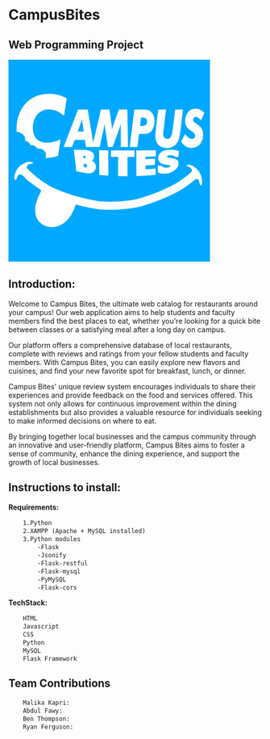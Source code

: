 # CampusBites
## Web Programming Project

<img src="frontend/images/campusbites.png" alt="Alt text" width="400"/>

## Introduction:


Welcome to Campus Bites, the ultimate web catalog for restaurants around your campus! 
Our web application aims to help students and faculty members find the best places to eat, 
whether you're looking for a quick bite between classes or a satisfying meal after a long day on campus. 

Our platform offers a comprehensive database of local restaurants, complete with reviews and 
ratings from your fellow students and faculty members. With Campus Bites, you can easily 
explore new flavors and cuisines, and find your new favorite spot for breakfast, lunch, or dinner.

Campus Bites' unique review system encourages individuals to share their experiences and provide 
feedback on the food and services offered. This system not only allows for continuous improvement 
within the dining establishments but also provides a valuable resource for individuals seeking 
to make informed decisions on where to eat. 

By bringing together local businesses and the campus 
community through an innovative and user-friendly platform, Campus Bites aims to foster a sense 
of community, enhance the dining experience, and support the growth of local businesses.



## Instructions to install:
**Requirements:** <br>

````
    1.Python 
    2.XAMPP (Apache + MySQL installed) 
    3.Python modules 
        -Flask 
        -Jsonify 
        -Flask-restful 
        -Flask-mysql 
        -PyMySQL 
        -Flask-cors 
````

**TechStack:** <br>

````
    HTML
    Javascript
    CSS
    Python
    MySQL
    Flask Framework
````

## Team Contributions

````
    Malika Kapri:
    Abdul Fawy:
    Ben Thompson:
    Ryan Ferguson:
````
